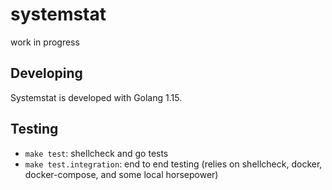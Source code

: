 # systemstat

work in progress

## Developing

Systemstat is developed with Golang 1.15.

## Testing

- `make test`: shellcheck and go tests
- `make test.integration`: end to end testing (relies on shellcheck, docker, docker-compose, and some local horsepower)
